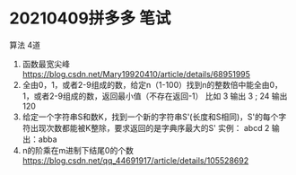 
# 20210409拼多多 笔试

算法 4道
1. 函数最宽尖峰
   https://blog.csdn.net/Mary19920410/article/details/68951995
2. 全由0，1，或者2-9组成的数，给定n（1-100）找到n的整数倍中能全由0，1，或者2-9组成的数，返回最小值（不存在返回-1）
   比如 3 输出 3 ; 24 输出 120 
3. 给定一个字符串S和数K，找到一个新的字符串S'(长度和S相同)，S'的每个字符出现次数都能被K整除，要求返回的是字典序最大的S'
   实例： abcd 2 输出：abba
4. n的阶乘在m进制下结尾0的个数
   https://blog.csdn.net/qq_44691917/article/details/105528692
